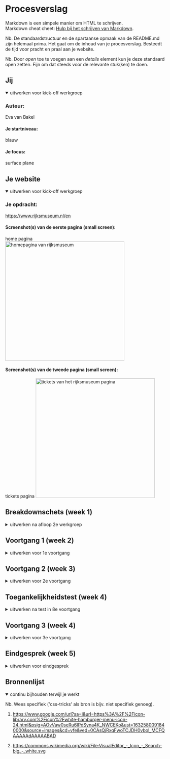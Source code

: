 # Procesverslag
Markdown is een simpele manier om HTML te schrijven.  
Markdown cheat cheet: [Hulp bij het schrijven van Markdown](https://github.com/adam-p/markdown-here/wiki/Markdown-Cheatsheet).

Nb. De standaardstructuur en de spartaanse opmaak van de README.md zijn helemaal prima. Het gaat om de inhoud van je procesverslag. Besteedt de tijd voor pracht en praal aan je website.

Nb. Door *open* toe te voegen aan een *details* element kun je deze standaard open zetten. Fijn om dat steeds voor de relevante stuk(ken) te doen.





## Jij

<details open>
<summary>uitwerken voor kick-off werkgroep</summary>

### Auteur:
Eva van Bakel

#### Je startniveau:
blauw

#### Je focus:
surface plane
</details>





## Je website

<details open>
<summary>uitwerken voor kick-off werkgroep</summary>

### Je opdracht:
https://www.rijksmuseum.nl/en

#### Screenshot(s) van de eerste pagina (small screen): 
home pagina  
<img src="images/homepage.png" width="375px" height="max" alt="homepagina van rijksmuseum">

#### Screenshot(s) van de tweede pagina (small screen):
tickets pagina 
<img src="images/ticketspagina.png" width="375px" height="max" alt="tickets van het rijksmuseum pagina">
 
</details>





## Breakdownschets (week 1)

<details>
<summary>uitwerken na afloop 2e werkgroep</summary>

### de hele pagina: 
<img src="images/breakdown.png" width="375px" alt="breakdown van de hele pagina">

</details>





## Voortgang 1 (week 2)

<details>
<summary>uitwerken voor 1e voortgang</summary>

### Stand van zaken
Het plaatsen van de images; tussen elk plaatje kwam er een witte regel te staan,  na hulp te vragen heb ik dit anders kunnen oplossen door de sections een background te geven inplaats van images in de sections te plaatsen. Ook wist ik niet of een site zonder H1 toegestaan was maar na fb kwam ik erachter dat dit mocht zodat ik de logo er gewoon in kan plaatsen. 

Ik kreeg als feedback te horen juist classes te gebruiken bij de bg van de sections. 



### Verslag van meeting
hier na afloop snel de uitkomsten van de meeting vastleggen

- Als feedback kreeg ik te horen dat ik meer aan het vak moest werken. 

</details>





## Voortgang 2 (week 3)

<details>
<summary>uitwerken voor 2e voortgang</summary>

### Stand van zaken
Door HCI had ik niet al te veel kunnen doen. Ik heb hier uiteindelijk toch 
aan kunnen werken. Ik ben hierna begonnen met mijn tweede pagina, hier heb ik een start aan gemaakt: tekst dat erin hoort etc. is al gedaan. 

Mijn eerste pagina had ik voornamelijk al, behalve de footer wat ik later toegevoegd heb. Ik had dit zelf als niet perse functionele gedeelte gemarkeerd maar dit kon er opzich ook wel bij.


### Verslag van meeting
hier na afloop snel de uitkomsten van de meeting vastleggen

- inplaats van buttons in de navigatie te gebruiken er li's van te maken.
- de FREE ENTRY geen p te geven maar een strong van maken
- met grid misschien het tabel te maken.
- opschonen van HTML; classes wegwerken

</details>





## Toegankelijkheidstest (week 4)

<details>
<summary>uitwerken na test in 8e voortgang</summary>

#### Beperkingen
Doormiddel met een shockapparaat kon je kijken hoe mensen met parkinson functioneren op onze sites. Ik merkte bij andere dat het gebruik van de muis lastig was.

Daarom is het toegankelijk maken van de site met toetsen een oplossen. Hiermee hoeft er alleen op een toets gedrukt te worden en kan de gebruiker gemakkelijk door de site heen. 

Met een ballon moesten we proberen nog gefocused te blijven en hiermee toch nog door te gaan. Dit klonk makkelijker dan gedaan. 

Met de brillen konden we zien hoe eht was voor mensen om: 
- wazig te zien
- kleurenblind te zijn (gele tinten kunnen zien)
- geblurd/ fissie niet 100 

Hiermee kon er rekening gehouden worden met tekst niet te klein te maken of meer op te laten vallen. Ook met contrast rekening te houden.

De conclusies waar ik op kwam met mijn site was dat mijn site opzich wel makkelijk in gebruik was. De tekst zou misschien een beetje te klein en niet erg goed te zien zijn. Ook voldoed de site niet aan het tabben over de gehele site waarnodig, dit zou wel wat beter uitgewerkt kunnen worden.
</details>





## Voortgang 3 (week 4)

<details>
<summary>uitwerken voor 3e voortgang</summary>

### Stand van zaken
Alles behalve het tabel was gelukt. Inplaats van grid flex gebruikt waardoor er rijen zijn inplaats van kolommen. Ik heb veel lopen knoeien bij het tabel, maar na het goed te bekijken heb ik het zo op kunnen lossen. 

<img src="images/tabel.png" width="375px" height="max" alt="screenshot van html mijn tabel">

Hierin is te zien dat ik elk element in een li heb geplaatst en vervolgens goed geordend hebt om zo een tabel te creeëren. 




### Verslag van meeting
hier na afloop snel de uitkomsten van de meeting vastleggen

- Classes zijn goed weggewerk doormiddel van nth-of-type 
- header moest position absolute.

</details>





## Eindgesprek (week 5)

<details>
<summary>uitwerken voor eindgesprek</summary>

### Stand van zaken
Het maken van  het tabel nam tijd maar het was me uiteindelijk gelukt te fixen.  Ik ben blij met hoe de slider eruit ziet, waar ik moeite mee heb gehad is de light modus die ik bij de tickets wilde toepassen.

Hierna heb ik voor het herkansen een paar dingetjes gefixed:

- Ten eerste heb ik de footer verder afgemaakt. Ik had eerst een gedeelte hiervan gemaakt, maar nu heb ik er de sponsoren aan toegevoegd, de benodigde buttons en linkjes. 

- Ik heb een werkende hamburgermenu toegepast met linkjes erin en ook een zoekpagina dat hetzelfde werkt als de hamburgermenu.

- De feedback heb ik verwerkt dat ik moest toepassen, zoals # toevoegen bij linkjes, de verdere kleine foutjes waar ik op moest letten zoals correct apostrofjes toevoegen. 

### Screenshot(s)

hier screenshot(s) van je eindresultaat
<img src="images/ss1.png" width="375px" height="max" alt="screenshot voorpagina rijksmuseum">
<img src="images/ss2.png" width="375px" height="max" alt="screenshot ticketspagina tabel">
<img src="images/ss3.png" width="375px" height="max" alt="screenshot footer afgemaakt">
<img src="images/ss4.png" width="375px" height="max" alt="screenshot searchmenu">
</details>




## Bronnenlijst

<details open>
<summary>continu bijhouden terwijl je werkt</summary>

Nb. Wees specifiek ('css-tricks' als bron is bijv. niet specifiek genoeg).

1. https://www.google.com/url?sa=i&url=https%3A%2F%2Ficon-library.com%2Ficon%2Fwhite-hamburger-menu-icon-24.html&psig=AOvVaw0seRu6IPdSyna4K_NWCEKo&ust=1632580091840000&source=images&cd=vfe&ved=0CAsQjRxqFwoTCJDH0vbol_MCFQAAAAAdAAAAABAD

2. https://commons.wikimedia.org/wiki/File:VisualEditor_-_Icon_-_Search-big_-_white.svg

</details>
